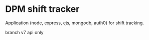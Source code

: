 # DPM shift tracker
Application (node, express, ejs, mongodb, auth0) for shift tracking.

branch v7 api only